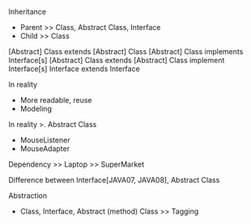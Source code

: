 Inheritance
+ Parent >> Class, Abstract Class, Interface
+ Child >> Class

[Abstract] Class extends [Abstract] Class
[Abstract] Class implements Interface[s]
[Abstract] Class extends [Abstract] Class implement Interface[s]
Interface 		 extends Interface

In reality
+ More readable, reuse
+ Modeling

In reality >. Abstract Class
+ MouseListener
+ MouseAdapter

Dependency >> Laptop >> SuperMarket

Difference between Interface[JAVA07, JAVA08], Abstract Class 

Abstraction
+ Class, Interface, Abstract (method) Class >> Tagging


